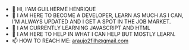 - 👋 HI, I'AM GUILHERME HENRIQUE
- 👀 I AM HERE TO BECOME A DEVELOPER, LEARN AS MUCH AS I CAN, I'M ALWAYS UPDATED AND I GET A SPOT IN THE JOB MARKET.
- 🌱 I AM CURRENTLY LEARNING JAVASCRIPT AND HTML
- 💞️ I AM HERE TO HELP IN WHAT I CAN HELP BUT MOSTLY LEARN.
- 📫 HOW TO REACH ME: araujo2filh@gmail.com

<!---
guilhermmb7/guilhermmb7 is a ✨ special ✨ repository because its `README.md` (this file) appears on your GitHub profile.
You can click the Preview link to take a look at your changes.
--->
